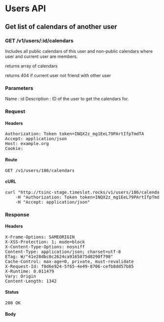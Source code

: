 # Users API

## Get list of calendars of another user

### GET /v1/users/:id/calendars

Includes all public calendars of this user and non-public calendars where user and current user are members.

returns array of calendars

returns 404 if current user not friend with other user

### Parameters

Name : id
Description : ID of the user to get the calendars for.

### Request

#### Headers

<pre>Authorization: Token token=INQX2z_mg1EeL79PArtIfpTmdTA
Accept: application/json
Host: example.org
Cookie: </pre>

#### Route

<pre>GET /v1/users/186/calendars</pre>

#### cURL

<pre class="request">curl &quot;http://tsinc-stage.timeslot.rocks/v1/users/186/calendars&quot; -X GET \
	-H &quot;Authorization: Token token=INQX2z_mg1EeL79PArtIfpTmdTA&quot; \
	-H &quot;Accept: application/json&quot;</pre>

### Response

#### Headers

<pre>X-Frame-Options: SAMEORIGIN
X-XSS-Protection: 1; mode=block
X-Content-Type-Options: nosniff
Content-Type: application/json; charset=utf-8
ETag: W/&quot;41e28dbc0c2624ca9165075d8290f798&quot;
Cache-Control: max-age=0, private, must-revalidate
X-Request-Id: f0d6e924-5f65-4e49-8706-cefb8dd57b85
X-Runtime: 0.011479
Vary: Origin
Content-Length: 1342</pre>

#### Status

<pre>200 OK</pre>

#### Body

```javascript

```
